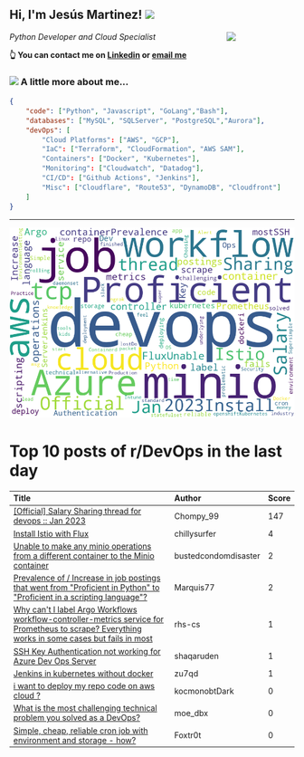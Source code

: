 <!--
**jmartinezl/jmartinezl** is a ✨ _special_ ✨ repository because its `README.md` (this file) appears on your GitHub profile.

Here are some ideas to get you started:

- 🔭 I’m currently working on ...
- 🌱 I’m currently learning ...
- 👯 I’m looking to collaborate on ...
- 🤔 I’m looking for help with ...
- 💬 Ask me about ...
- 📫 How to reach me: ...
- 😄 Pronouns: ...
- ⚡ Fun fact: ...
-->

<h2>Hi, I'm Jesús Martinez! <img src="https://media.giphy.com/media/WUlplcMpOCEmTGBtBW/giphy.gif" width="30"> </h2>
<img align='right' src="https://media.giphy.com/media/NytMLKyiaIh6VH9SPm/giphy.gif" width="120">
<p><em>Python Developer and Cloud Specialist
</em></p>

**👆 You can contact me on [Linkedin](https://www.linkedin.com/in/jes%C3%BAs-martinez-2b7b10104/) or [email me](mailto:jesus.mtz.lorenzo@gmail.com)**

### <img src="https://media.giphy.com/media/VgCDAzcKvsR6OM0uWg/giphy.gif" width="50"> A little more about me...  

```json
{
    "code": ["Python", "Javascript", "GoLang","Bash"],
    "databases": ["MySQL", "SQLServer", "PostgreSQL","Aurora"],
    "devOps": [
        "Cloud Platforms": ["AWS", "GCP"],
        "IaC": ["Terraform", "CloudFormation", "AWS SAM"],
        "Containers": ["Docker", "Kubernetes"],
        "Monitoring": ["Cloudwatch", "Datadog"],
        "CI/CD": ["Github Actions", "Jenkins"],
        "Misc": ["Cloudflare", "Route53", "DynamoDB", "Cloudfront"]
    ]
}
```
---

![Wordcloud](./cloud.png)

# Top 10 posts of r/DevOps in the last day

| Title | Author | Score |
|:---|:---|:---|
| [[Official] Salary Sharing thread for devops :: Jan 2023](https://www.reddit.com/r/devops/comments/104b1h8/official_salary_sharing_thread_for_devops_jan_2023/) | Chompy_99 | 147 |
| [Install Istio with Flux](https://www.reddit.com/r/devops/comments/10409o6/install_istio_with_flux/) | chillysurfer | 4 |
| [Unable to make any minio operations from a different container to the Minio container](https://www.reddit.com/r/devops/comments/104o3xv/unable_to_make_any_minio_operations_from_a/) | bustedcondomdisaster | 2 |
| [Prevalence of / Increase in job postings that went from "Proficient in Python" to "Proficient in a scripting language"?](https://www.reddit.com/r/devops/comments/1044imp/prevalence_of_increase_in_job_postings_that_went/) | Marquis77 | 2 |
| [Why can't I label Argo Workflows workflow-controller-metrics service for Prometheus to scrape? Everything works in some cases but fails in most](https://www.reddit.com/r/devops/comments/104mwbn/why_cant_i_label_argo_workflows/) | rhs-cs | 1 |
| [SSH Key Authentication not working for Azure Dev Ops Server](https://www.reddit.com/r/devops/comments/103ze8u/ssh_key_authentication_not_working_for_azure_dev/) | shaqaruden | 1 |
| [Jenkins in kubernetes without docker](https://www.reddit.com/r/devops/comments/103z520/jenkins_in_kubernetes_without_docker/) | zu7qd | 1 |
| [i want to deploy my repo code on aws cloud ?](https://www.reddit.com/r/devops/comments/1043sdn/i_want_to_deploy_my_repo_code_on_aws_cloud/) | kocmonobtDark | 0 |
| [What is the most challenging technical problem you solved as a DevOps?](https://www.reddit.com/r/devops/comments/1045m5j/what_is_the_most_challenging_technical_problem/) | moe_dbx | 0 |
| [Simple, cheap, reliable cron job with environment and storage - how?](https://www.reddit.com/r/devops/comments/1046yeb/simple_cheap_reliable_cron_job_with_environment/) | Foxtr0t | 0 |
